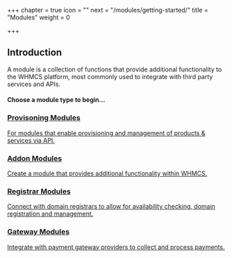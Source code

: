 +++
chapter = true
icon = "<i class='fa fa-cube fa-fw'></i>"
next = "/modules/getting-started/"
title = "Modules"
weight = 0

+++

## Introduction

A module is a collection of functions that provide additional functionality to the WHMCS platform, most commonly used to integrate with third party services and APIs.

#### Choose a module type to begin...

<div class="row text-center link-blocks">
    <div class="col-sm-6">
        <a href="/provisioning-modules/">
            <i class="fa fa-cube"></i>
            <h3>Provisoning Modules</h3>
            <p>For modules that enable provisioning and management of products &amp; services via API.</p>
        </a>
    </div>
    <div class="col-sm-6">
        <a href="/addon-modules/">
            <i class="fa fa-cube"></i>
            <h3>Addon Modules</h3>
            <p>Create a module that provides additional functionality within WHMCS.</p>
        </a>
    </div>
    <div class="col-sm-6">
        <a href="/domain-registrars/">
            <i class="fa fa-cube"></i>
            <h3>Registrar Modules</h3>
            <p>Connect with domain registrars to allow for availability checking, domain registration and management.</p>
        </a>
    </div>
    <div class="col-sm-6">
        <a href="/payment-gateways/">
            <i class="fa fa-cube"></i>
            <h3>Gateway Modules</h3>
            <p>Integrate with payment gateway providers to collect and process payments.</p>
        </a>
    </div>
</div>
